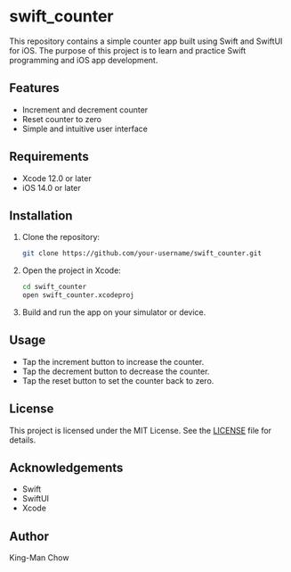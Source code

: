 # swift_counter

This repository contains a simple counter app built using Swift and SwiftUI for iOS. The purpose of this project is to learn and practice Swift programming and iOS app development.

## Features

- Increment and decrement counter
- Reset counter to zero
- Simple and intuitive user interface

## Requirements

- Xcode 12.0 or later
- iOS 14.0 or later

## Installation

1. Clone the repository:
    ```sh
    git clone https://github.com/your-username/swift_counter.git
    ```
2. Open the project in Xcode:
    ```sh
    cd swift_counter
    open swift_counter.xcodeproj
    ```
3. Build and run the app on your simulator or device.

## Usage

- Tap the increment button to increase the counter.
- Tap the decrement button to decrease the counter.
- Tap the reset button to set the counter back to zero.

## License

This project is licensed under the MIT License. See the [LICENSE](LICENSE) file for details.

## Acknowledgements

- Swift
- SwiftUI
- Xcode

## Author

King-Man Chow
